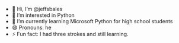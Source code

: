 - 👋 Hi, I’m @jeffsbales
- 👀 I’m interested in Python
- 🌱 I’m currently learning Microsoft Python for high school students
- 😄 Pronouns: he
- ⚡ Fun fact: I had three strokes and still learning.

<!---
jeffsbales/jeffsbales is a ✨ special ✨ repository because its `README.md` (this file) appears on your GitHub profile.
You can click the Preview link to take a look at your changes.
--->
